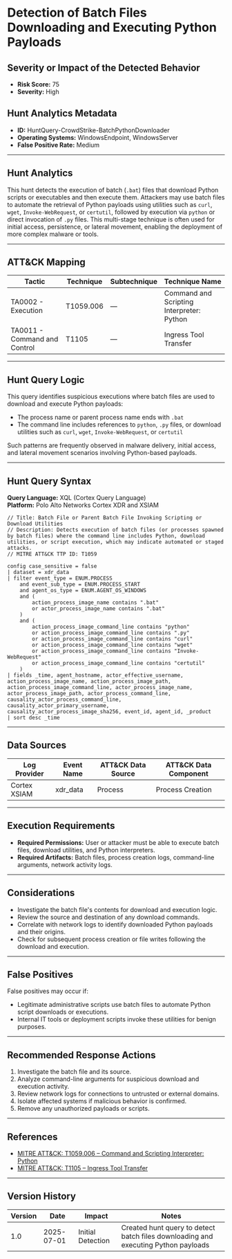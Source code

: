 # Detection of Batch Files Downloading and Executing Python Payloads

## Severity or Impact of the Detected Behavior
- **Risk Score:** 75
- **Severity:** High

## Hunt Analytics Metadata

- **ID:** HuntQuery-CrowdStrike-BatchPythonDownloader
- **Operating Systems:** WindowsEndpoint, WindowsServer
- **False Positive Rate:** Medium

---

## Hunt Analytics

This hunt detects the execution of batch (`.bat`) files that download Python scripts or executables and then execute them. Attackers may use batch files to automate the retrieval of Python payloads using utilities such as `curl`, `wget`, `Invoke-WebRequest`, or `certutil`, followed by execution via `python` or direct invocation of `.py` files. This multi-stage technique is often used for initial access, persistence, or lateral movement, enabling the deployment of more complex malware or tools.

---

## ATT&CK Mapping

| Tactic                        | Technique   | Subtechnique | Technique Name                                         |
|------------------------------|-------------|--------------|--------------------------------------------------------|
| TA0002 - Execution           | T1059.006   | —            | Command and Scripting Interpreter: Python              |
| TA0011 - Command and Control | T1105       | —            | Ingress Tool Transfer                                  |

---

## Hunt Query Logic

This query identifies suspicious executions where batch files are used to download and execute Python payloads:

- The process name or parent process name ends with `.bat`
- The command line includes references to `python`, `.py` files, or download utilities such as `curl`, `wget`, `Invoke-WebRequest`, or `certutil`

Such patterns are frequently observed in malware delivery, initial access, and lateral movement scenarios involving Python-based payloads.

---

## Hunt Query Syntax

**Query Language:** XQL (Cortex Query Language)  
**Platform:** Polo Alto Networks Cortex XDR and XSIAM

```xql
// Title: Batch File or Parent Batch File Invoking Scripting or Download Utilities
// Description: Detects execution of batch files (or processes spawned by batch files) where the command line includes Python, download utilities, or script execution, which may indicate automated or staged attacks.
// MITRE ATT&CK TTP ID: T1059

config case_sensitive = false 
| dataset = xdr_data 
| filter event_type = ENUM.PROCESS 
    and event_sub_type = ENUM.PROCESS_START 
    and agent_os_type = ENUM.AGENT_OS_WINDOWS
    and (
        action_process_image_name contains ".bat"
        or actor_process_image_name contains ".bat"
    )
    and (
        action_process_image_command_line contains "python"
        or action_process_image_command_line contains ".py"
        or action_process_image_command_line contains "curl"
        or action_process_image_command_line contains "wget"
        or action_process_image_command_line contains "Invoke-WebRequest"
        or action_process_image_command_line contains "certutil"
    )
| fields _time, agent_hostname, actor_effective_username, action_process_image_name, action_process_image_path, action_process_image_command_line, actor_process_image_name, actor_process_image_path, actor_process_command_line, causality_actor_process_command_line, causality_actor_primary_username, causality_actor_process_image_sha256, event_id, agent_id, _product
| sort desc _time 
```

---

## Data Sources

| Log Provider | Event Name       | ATT&CK Data Source  | ATT&CK Data Component  |
|--------------|------------------|---------------------|------------------------|
| Cortex XSIAM|    xdr_data       | Process             | Process Creation       |

---

## Execution Requirements

- **Required Permissions:** User or attacker must be able to execute batch files, download utilities, and Python interpreters.
- **Required Artifacts:** Batch files, process creation logs, command-line arguments, network activity logs.

---

## Considerations

- Investigate the batch file's contents for download and execution logic.
- Review the source and destination of any download commands.
- Correlate with network logs to identify downloaded Python payloads and their origins.
- Check for subsequent process creation or file writes following the download and execution.

---

## False Positives

False positives may occur if:

- Legitimate administrative scripts use batch files to automate Python script downloads or executions.
- Internal IT tools or deployment scripts invoke these utilities for benign purposes.

---

## Recommended Response Actions

1. Investigate the batch file and its source.
2. Analyze command-line arguments for suspicious download and execution activity.
3. Review network logs for connections to untrusted or external domains.
4. Isolate affected systems if malicious behavior is confirmed.
5. Remove any unauthorized payloads or scripts.

---

## References

- [MITRE ATT&CK: T1059.006 – Command and Scripting Interpreter: Python](https://attack.mitre.org/techniques/T1059/006/)
- [MITRE ATT&CK: T1105 – Ingress Tool Transfer](https://attack.mitre.org/techniques/T1105/)

---

## Version History

| Version | Date       | Impact            | Notes                                                                                      |
|---------|------------|-------------------|--------------------------------------------------------------------------------------------|
| 1.0     | 2025-07-01 | Initial Detection | Created hunt query to detect batch files downloading and executing Python payloads          |
